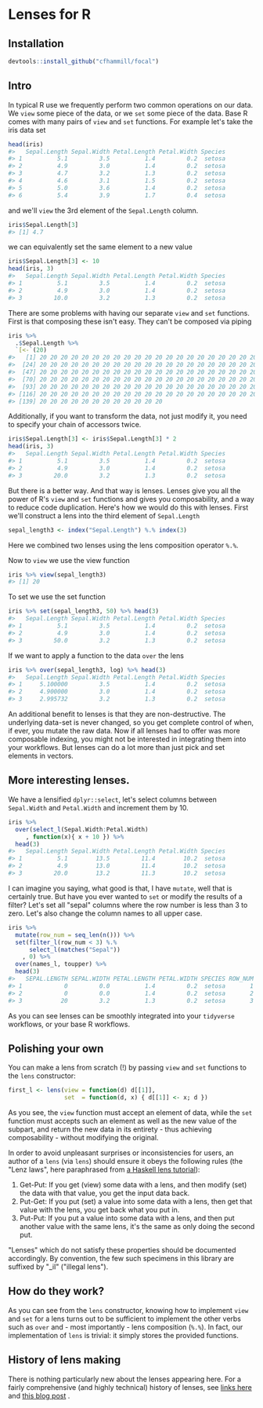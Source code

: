 
<!-- README.md is generated from README.Rmd. Please edit that file -->
Lenses for R
============

Installation
------------

``` r
devtools::install_github("cfhammill/focal")
```

Intro
-----

In typical R use we frequently perform two common operations on our data. We `view` some piece of the data, or we `set` some piece of the data. Base R comes with many pairs of `view` and `set` functions. For example let's take the iris data set

``` r
head(iris)
#>   Sepal.Length Sepal.Width Petal.Length Petal.Width Species
#> 1          5.1         3.5          1.4         0.2  setosa
#> 2          4.9         3.0          1.4         0.2  setosa
#> 3          4.7         3.2          1.3         0.2  setosa
#> 4          4.6         3.1          1.5         0.2  setosa
#> 5          5.0         3.6          1.4         0.2  setosa
#> 6          5.4         3.9          1.7         0.4  setosa
```

and we'll `view` the 3rd element of the `Sepal.Length` column.

``` r
iris$Sepal.Length[3]
#> [1] 4.7
```

we can equivalently set the same element to a new value

``` r
iris$Sepal.Length[3] <- 10
head(iris, 3)
#>   Sepal.Length Sepal.Width Petal.Length Petal.Width Species
#> 1          5.1         3.5          1.4         0.2  setosa
#> 2          4.9         3.0          1.4         0.2  setosa
#> 3         10.0         3.2          1.3         0.2  setosa
```

There are some problems with having our separate `view` and `set` functions. First is that composing these isn't easy. They can't be composed via piping

``` r
iris %>%
  .$Sepal.Length %>%
  `[<-`(20)
#>   [1] 20 20 20 20 20 20 20 20 20 20 20 20 20 20 20 20 20 20 20 20 20 20 20
#>  [24] 20 20 20 20 20 20 20 20 20 20 20 20 20 20 20 20 20 20 20 20 20 20 20
#>  [47] 20 20 20 20 20 20 20 20 20 20 20 20 20 20 20 20 20 20 20 20 20 20 20
#>  [70] 20 20 20 20 20 20 20 20 20 20 20 20 20 20 20 20 20 20 20 20 20 20 20
#>  [93] 20 20 20 20 20 20 20 20 20 20 20 20 20 20 20 20 20 20 20 20 20 20 20
#> [116] 20 20 20 20 20 20 20 20 20 20 20 20 20 20 20 20 20 20 20 20 20 20 20
#> [139] 20 20 20 20 20 20 20 20 20 20 20 20
```

Additionally, if you want to transform the data, not just modify it, you need to specify your chain of accessors twice.

``` r
iris$Sepal.Length[3] <- iris$Sepal.Length[3] * 2
head(iris, 3)
#>   Sepal.Length Sepal.Width Petal.Length Petal.Width Species
#> 1          5.1         3.5          1.4         0.2  setosa
#> 2          4.9         3.0          1.4         0.2  setosa
#> 3         20.0         3.2          1.3         0.2  setosa
```

But there is a better way. And that way is lenses. Lenses give you all the power of R's `view` and `set` functions and gives you composability, and a way to reduce code duplication. Here's how we would do this with lenses. First we'll construct a lens into the third element of `Sepal.Length`

``` r
sepal_length3 <- index("Sepal.Length") %.% index(3)
```

Here we combined two lenses using the lens composition operator `%.%`.

Now to `view` we use the view function

``` r
iris %>% view(sepal_length3)
#> [1] 20
```

To set we use the set function

``` r
iris %>% set(sepal_length3, 50) %>% head(3)
#>   Sepal.Length Sepal.Width Petal.Length Petal.Width Species
#> 1          5.1         3.5          1.4         0.2  setosa
#> 2          4.9         3.0          1.4         0.2  setosa
#> 3         50.0         3.2          1.3         0.2  setosa
```

If we want to apply a function to the data `over` the lens

``` r
iris %>% over(sepal_length3, log) %>% head(3)
#>   Sepal.Length Sepal.Width Petal.Length Petal.Width Species
#> 1     5.100000         3.5          1.4         0.2  setosa
#> 2     4.900000         3.0          1.4         0.2  setosa
#> 3     2.995732         3.2          1.3         0.2  setosa
```

An additional benefit to lenses is that they are non-destructive. The underlying data-set is never changed, so you get complete control of when, if ever, you mutate the raw data. Now if all lenses had to offer was more composable indexing, you might not be interested in integrating them into your workflows. But lenses can do a lot more than just pick and set elements in vectors.

More interesting lenses.
------------------------

We have a lensified `dplyr::select`, let's select columns between `Sepal.Width` and `Petal.Width` and increment them by 10.

``` r
iris %>%
  over(select_l(Sepal.Width:Petal.Width)
     , function(x){ x + 10 }) %>%
  head(3)
#>   Sepal.Length Sepal.Width Petal.Length Petal.Width Species
#> 1          5.1        13.5         11.4        10.2  setosa
#> 2          4.9        13.0         11.4        10.2  setosa
#> 3         20.0        13.2         11.3        10.2  setosa
```

I can imagine you saying, what good is that, I have `mutate`, well that is certainly true. But have you ever wanted to `set` or modify the results of a filter? Let's set all "sepal" columns where the row number is less than 3 to zero. Let's also change the column names to all upper case.

``` r
iris %>%
  mutate(row_num = seq_len(n())) %>%
  set(filter_l(row_num < 3) %.%
      select_l(matches("Sepal"))
    , 0) %>%
  over(names_l, toupper) %>%
  head(3)
#>   SEPAL.LENGTH SEPAL.WIDTH PETAL.LENGTH PETAL.WIDTH SPECIES ROW_NUM
#> 1            0         0.0          1.4         0.2  setosa       1
#> 2            0         0.0          1.4         0.2  setosa       2
#> 3           20         3.2          1.3         0.2  setosa       3
```

As you can see lenses can be smoothly integrated into your `tidyverse` workflows, or your base R workflows.

Polishing your own
------------------

You can make a lens from scratch (!) by passing `view` and `set` functions to the `lens` constructor:

``` r
first_l <- lens(view = function(d) d[[1]],
                set  = function(d, x) { d[[1]] <- x; d })
```

As you see, the `view` function must accept an element of data, while the `set` function must accepts such an element as well as the new value of the subpart, and return the new data in its entirety - thus achieving composability - without modifying the original.

In order to avoid unpleasant surprises or inconsistencies for users, an author of a `lens` (via `lens`) should ensure it obeys the following rules (the "Lenz laws", here paraphrased from [a Haskell lens tutorial](www.schoolofhaskell.com/school/to-infinity-and-beyond/pick-of-the-week/a-little-lens-starter-tutorial)):

1.  Get-Put: If you get (view) some data with a lens, and then modify (set) the data with that value, you get the input data back.
2.  Put-Get: If you put (set) a value into some data with a lens, then get that value with the lens, you get back what you put in.
3.  Put-Put: If you put a value into some data with a lens, and then put another value with the same lens, it's the same as only doing the second put.

"Lenses" which do not satisfy these properties should be documented accordingly. By convention, the few such specimens in this library are suffixed by "\_il" ("illegal lens").

How do they work?
-----------------

As you can see from the `lens` constructor, knowing how to implement `view` and `set` for a lens turns out to be sufficient to implement the other verbs such as `over` and - most importantly - lens composition (`%.%`). In fact, our implementation of `lens` is trivial: it simply stores the provided functions.

History of lens making
----------------------

There is nothing particularly new about the lenses appearing here. For a fairly comprehensive (and highly technical) history of lenses, see [links here](https://github.com/ekmett/lens/wiki/History-of-Lenses) and [this blog post](https://julesh.com/2018/08/16/lenses-for-philosophers/) .
